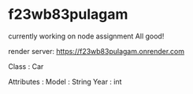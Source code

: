 # f23wb83pulagam
currently working on node assignment
All good!

render server: https://f23wb83pulagam.onrender.com

Class : Car

Attributes : 
    Model : String
    Year : int